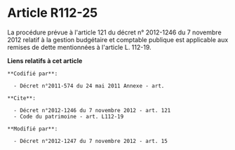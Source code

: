 # Article R112-25

La procédure prévue à l'article 121 du décret n° 2012-1246 du 7 novembre 2012 relatif à la gestion budgétaire et comptable
publique est applicable aux remises de dette mentionnées à l'article L. 112-19.

**Liens relatifs à cet article**

	**Codifié par**:

	  - Décret n°2011-574 du 24 mai 2011 Annexe - art.

	**Cite**:

	  - Décret n°2012-1246 du 7 novembre 2012 - art. 121
	  - Code du patrimoine - art. L112-19

	**Modifié par**:

	  - Décret n°2012-1247 du 7 novembre 2012 - art. 15
